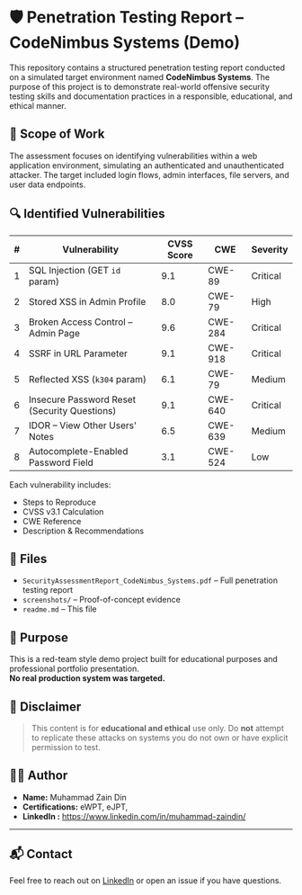 # 🛡️ Penetration Testing Report – CodeNimbus Systems (Demo)

This repository contains a structured penetration testing report conducted on a simulated target environment named **CodeNimbus Systems**. The purpose of this project is to demonstrate real-world offensive security testing skills and documentation practices in a responsible, educational, and ethical manner.

## 📌 Scope of Work

The assessment focuses on identifying vulnerabilities within a web application environment, simulating an authenticated and unauthenticated attacker. The target included login flows, admin interfaces, file servers, and user data endpoints.

## 🔍 Identified Vulnerabilities

| # | Vulnerability | CVSS Score | CWE | Severity |
|---|---------------|------------|-----|----------|
| 1 | SQL Injection (GET `id` param) | 9.1 | CWE-89 | Critical |
| 2 | Stored XSS in Admin Profile | 8.0 | CWE-79 | High |
| 3 | Broken Access Control – Admin Page | 9.6 | CWE-284 | Critical |
| 4 | SSRF in URL Parameter | 9.1 | CWE-918 | Critical |
| 5 | Reflected XSS (`k304` param) | 6.1 | CWE-79 | Medium |
| 6 | Insecure Password Reset (Security Questions) | 9.1 | CWE-640 | Critical |
| 7 | IDOR – View Other Users' Notes | 6.5 | CWE-639 | Medium |
| 8 | Autocomplete-Enabled Password Field | 3.1 | CWE-524 | Low |

Each vulnerability includes:
- Steps to Reproduce
- CVSS v3.1 Calculation
- CWE Reference
- Description & Recommendations

## 📁 Files

- `SecurityAssessmentReport_CodeNimbus_Systems.pdf` – Full penetration testing report
- `screenshots/` – Proof-of-concept evidence
- `readme.md` – This file


## 🧠 Purpose

This is a red-team style demo project built for educational purposes and professional portfolio presentation.  
**No real production system was targeted.**

## 🚨 Disclaimer

> This content is for **educational and ethical** use only. Do **not** attempt to replicate these attacks on systems you do not own or have explicit permission to test.

## 👨‍💻 Author

- **Name:** Muhammad Zain Din
- **Certifications:** eWPT, eJPT, 
- **LinkedIn :** https://www.linkedin.com/in/muhammad-zaindin/

---

## 📬 Contact

Feel free to reach out on [LinkedIn](https://www.linkedin.com/in/muhammad-zaindin/) or open an issue if you have questions.

